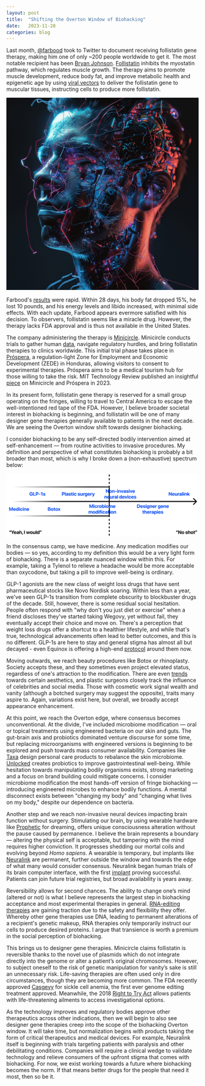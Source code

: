 ```yaml
---
layout: post
title:  "Shifting the Overton Window of Biohacking"
date:   2023-11-28
categories: blog
---
```


Last month, [@farbood](https://twitter.com/farbood/status/1755380502754738313/video/1) took to Twitter to document receiving follistatin gene therapy, making him one of only ~200 people worldwide to get it. The most notable recipient has been [Bryan Johnson](https://www.bloomberg.com/news/features/2023-12-20/biotech-startup-enlists-bryan-johnson-to-show-off-follistatin-gene-therapy). [Follistatin](https://www.ncbi.nlm.nih.gov/pmc/articles/PMC5240576/) inhibits the myostatin pathway, which regulates muscle growth. The therapy aims to promote muscle development, reduce body fat, and improve metabolic health and epigenetic age by using [viral vectors](https://centuryofbio.com/p/dyno?utm_source=profile&utm_medium=reader2) to deliver the follistatin gene to muscular tissues, instructing cells to produce more follistatin.

![Biohack](/images/biohack.png)

Farbood's [results](https://twitter.com/farbood/status/1758180816772063536/photo/1) were rapid. Within 28 days, his body fat dropped 15%, he lost 10 pounds, and his energy levels and libido increased, with minimal side effects. With each update, Farbood appears evermore satisfied with his decision. To observers, follistatin seems like a miracle drug. However, the therapy lacks FDA approval and is thus not available in the United States.

The company administering the therapy is [Minicircle](https://minicircle.clinic/). Minicircle conducts trials to gather human [data](https://selfhacked.com/blog/follistatin/), navigate regulatory hurdles, and bring follistatin therapies to clinics worldwide. This initial trial phase takes place in [Próspera](https://www.prospera.co/), a regulation-light Zone for Employment and Economic Development (ZEDE) in Honduras, allowing visitors to consent to experimental therapies. Próspera aims to be a medical tourism hub for those willing to take the risk. MIT Technology Review published an insightful [piece](https://www.technologyreview.com/2023/02/13/1068330/minicircle-prospera-honduras-biohacking-follistatin-gene-therapy/) on Minicircle and Próspera in 2023.

In its present form, follistatin gene therapy is reserved for a small group operating on the fringes, willing to travel to Central America to escape the well-intentioned red tape of the FDA. However, I believe broader societal interest in biohacking is beginning, and follistatin will be one of many designer gene therapies generally available to patients in the next decade. We are seeing the Overton window shift towards designer biohacking.

I consider biohacking to be any self-directed bodily intervention aimed at self-enhancement — from routine activities to invasive procedures. My definition and perspective of what constitutes biohacking is probably a bit broader than most, which is why I broke down a (non-exhaustive) spectrum below:

![Overton](/images/overton.png)

In the consensus camp, we have medicine. Any medication modifies our bodies — so yes, according to my definition this would be a very light form of biohacking. There is a separate nuanced window within this. For example, taking a Tylenol to relieve a headache would be more acceptable than oxycodone, but taking a pill to improve well-being is ordinary.

GLP-1 agonists are the new class of weight loss drugs that have sent pharmaceutical stocks like Novo Nordisk soaring. Within less than a year, we've seen GLP-1s transition from complete obscurity to blockbuster drugs of the decade. Still, however, there is some residual social hesitation. People often respond with "why don't you just diet or exercise" when a friend discloses they've started taking Wegovy, yet without fail, they eventually accept their choice and move on. There's a perception that weight loss drugs offer a shortcut to a healthier lifestyle, and while that's true, technological advancements often lead to better outcomes, and this is no different. GLP-1s are here to stay and general stigma has almost all but decayed - even Equinox is offering a high-end [protocol](https://fm.equinox.com/articles/2024/01/on-ozempic-you-need-a-strategy) around them now.

Moving outwards, we reach beauty procedures like Botox or rhinoplasty. Society accepts these, and they sometimes even project elevated status, regardless of one's attraction to the modification. There are even [trends](https://www.plasticsurgery.org/news/articles/plastic-surgery-trends-for-2023-according-to-plastic-surgeons) towards certain aesthetics, and plastic surgeons closely track the influence of celebrities and social media. Those with cosmetic work signal wealth and vanity (although a botched surgery may suggest the opposite), traits many aspire to. Again, variations exist here, but overall, we broadly accept appearance enhancement.

At this point, we reach the Overton edge, where consensus becomes unconventional. At the divide, I've included microbiome modification — oral or topical treatments using engineered bacteria on our skin and guts. The gut-brain axis and probiotics dominated venture discourse for some time, but replacing microorganisms with engineered versions is beginning to be explored and push towards mass consumer availability. Companies like [Taxa](https://www.taxatech.com/) design personal care products to rebalance the skin microbiome. [Unlocked](https://unlocked.bio/) creates probiotics to improve gastrointestinal well-being. While hesitation towards manipulating bodily organisms exists, strong marketing and a focus on brand building could mitigate concerns. I consider microbiome modification the most hands-off version of fringe biohacking — introducing engineered microbes to enhance bodily functions. A mental disconnect exists between "changing my body" and "changing what lives on my body," despite our dependence on bacteria.

Another step and we reach non-invasive neural devices impacting brain function without surgery. Stimulating our brain, by using wearable hardware like [Prophetic](https://propheticai.co/) for dreaming, offers unique consciousness alteration without the pause caused by permanence. I believe the brain represents a boundary — altering the physical self is acceptable, but tampering with the mind requires higher conviction. It progresses shedding our mortal coils and evolving beyond *Homo sapiens*. A wearable is temporary, but implants like [Neuralink](https://neuralink.com/) are permanent, further outside the window and towards the edge of what many would consider consensus. Neuralink began human trials of its brain computer interface, with the first [implant](https://apnews.com/article/elon-musk-neuralink-human-brain-implant-e92ca9621c9331487c94e9b537c2d537) proving successful. Patients can join future trial registries, but broad availability is years away.

Reversibility allows for second chances. The ability to change one’s mind (altered or not) is what I believe represents the largest step in biohacking acceptance and most experimental therapies in general. [RNA-editing therapies](https://www.nature.com/articles/d41586-024-00275-6) are gaining traction due to the safety and flexibility they offer. Whereby other gene therapies use DNA, leading to permanent alterations of a recipient's genetic makeup, RNA therapies only temporarily instruct our cells to produce desired proteins. I argue that transience is worth a premium in the social perception of biohacking.

This brings us to designer gene therapies. Minicircle claims follistatin is reversible thanks to the novel use of plasmids which do not integrate directly into the genome or alter a patient’s original chromosomes. However, to subject oneself to the risk of genetic manipulation for vanity’s sake is still an unnecessary risk. Life-saving therapies are often used only in dire circumstances, though they are becoming more common. The FDA recently approved [Casgevy](https://www.fda.gov/news-events/press-announcements/fda-approves-first-gene-therapies-treat-patients-sickle-cell-disease) for sickle cell anemia, the first ever genome editing treatment approved. Meanwhile, the 2018 [Right to Try Act](https://www.fda.gov/patients/learn-about-expanded-access-and-other-treatment-options/right-try) allows patients with life-threatening ailments to access investigational options.

As the technology improves and regulatory bodies approve other therapeutics across other indications, then we will begin to also see designer gene therapies creep into the scope of the biohacking Overton window. It will take time, but normalization begins with products taking the form of critical therapeutics and medical devices. For example, Neuralink itself is beginning with trials targeting patients with paralysis and other debilitating conditions. Companies will require a clinical wedge to validate technology and relieve consumers of the upfront stigma that comes with biohacking. For now, we exist working towards a future where biohacking becomes the norm. If that means better drugs for the people that need it most, then so be it.